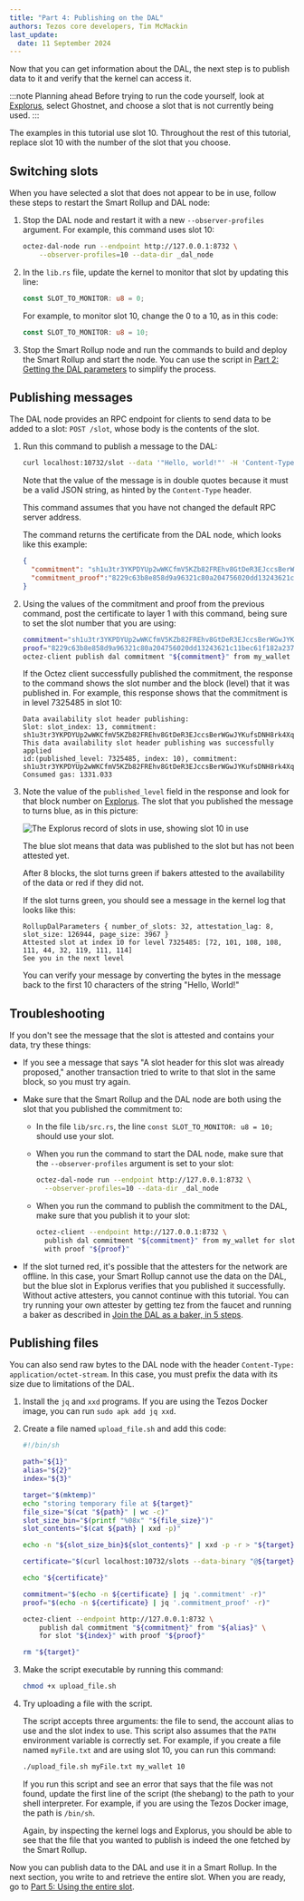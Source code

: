 ```yaml
---
title: "Part 4: Publishing on the DAL"
authors: Tezos core developers, Tim McMackin
last_update:
  date: 11 September 2024
---
```


Now that you can get information about the DAL, the next step is to publish data to it and verify that the kernel can access it.

:::note Planning ahead
Before trying to run the code yourself, look at [Explorus](https://explorus.io/dal), select Ghostnet, and choose a slot that is not currently being used.
:::

The examples in this tutorial use slot 10.
Throughout the rest of this tutorial, replace slot 10 with the number of the slot that you choose.

## Switching slots

When you have selected a slot that does not appear to be in use, follow these steps to restart the Smart Rollup and DAL node:

1. Stop the DAL node and restart it with a new `--observer-profiles` argument.
For example, this command uses slot 10:

   ```bash
   octez-dal-node run --endpoint http://127.0.0.1:8732 \
       --observer-profiles=10 --data-dir _dal_node
   ```

1. In the `lib.rs` file, update the kernel to monitor that slot by updating this line:

   ```rust
   const SLOT_TO_MONITOR: u8 = 0;
   ```

   For example, to monitor slot 10, change the 0 to a 10, as in this code:

   ```rust
   const SLOT_TO_MONITOR: u8 = 10;
   ```

1. Stop the Smart Rollup node and run the commands to build and deploy the Smart Rollup and start the node.
You can use the script in [Part 2: Getting the DAL parameters](/tutorials/build-files-archive-with-dal/get-dal-params) to simplify the process.

## Publishing messages

The DAL node provides an RPC endpoint for clients to send data to be added to a slot: `POST /slot`, whose body is the contents of the slot.

1. Run this command to publish a message to the DAL:

   ```bash
   curl localhost:10732/slot --data '"Hello, world!"' -H 'Content-Type: application/json'
   ```

   Note that the value of the message is in double quotes because it must be a valid JSON string, as hinted by the `Content-Type` header.

   This command assumes that you have not changed the default RPC server address.

   The command returns the certificate from the DAL node, which looks like this example:

   ```json
   {
     "commitment": "sh1u3tr3YKPDYUp2wWKCfmV5KZb82FREhv8GtDeR3EJccsBerWGwJYKufsDNH8rk4XqGrXdooZ",
     "commitment_proof":"8229c63b8e858d9a96321c80a204756020dd13243621c11bec61f182a23714cf6e0985675fff45f1164657ad0c7b9418"
   }
   ```

1. Using the values of the commitment and proof from the previous command, post the certificate to layer 1 with this command, being sure to set the slot number that you are using:

   ```bash
   commitment="sh1u3tr3YKPDYUp2wWKCfmV5KZb82FREhv8GtDeR3EJccsBerWGwJYKufsDNH8rk4XqGrXdooZ"
   proof="8229c63b8e858d9a96321c80a204756020dd13243621c11bec61f182a23714cf6e0985675fff45f1164657ad0c7b9418"
   octez-client publish dal commitment "${commitment}" from my_wallet for slot 10 with proof "${proof}"
   ```

   If the Octez client successfully published the commitment, the response to the command shows the slot number and the block (level) that it was published in.
   For example, this response shows that the commitment is in level 7325485 in slot 10:

   ```
   Data availability slot header publishing:
   Slot: slot_index: 13, commitment: sh1u3tr3YKPDYUp2wWKCfmV5KZb82FREhv8GtDeR3EJccsBerWGwJYKufsDNH8rk4XqGrXdooZ
   This data availability slot header publishing was successfully applied
   id:(published_level: 7325485, index: 10), commitment: sh1u3tr3YKPDYUp2wWKCfmV5KZb82FREhv8GtDeR3EJccsBerWGwJYKufsDNH8rk4XqGrXdooZ
   Consumed gas: 1331.033
   ```

1. Note the value of the `published_level` field in the response and look for that block number on [Explorus](https://explorus.io/dal).
The slot that you published the message to turns blue, as in this picture:

   ![The Explorus record of slots in use, showing slot 10 in use](/img/tutorials/dal-explorus-blue-slot.png)

   The blue slot means that data was published to the slot but has not been attested yet.

   After 8 blocks, the slot turns green if bakers attested to the availability of the data or red if they did not.

   If the slot turns green, you should see a message in the kernel log that looks like this:

   ```
   RollupDalParameters { number_of_slots: 32, attestation_lag: 8, slot_size: 126944, page_size: 3967 }
   Attested slot at index 10 for level 7325485: [72, 101, 108, 108, 111, 44, 32, 119, 111, 114]
   See you in the next level
   ```

   You can verify your message by converting the bytes in the message back to the first 10 characters of the string "Hello, World!"

## Troubleshooting

If you don't see the message that the slot is attested and contains your data, try these things:

- If you see a message that says "A slot header for this slot was already proposed," another transaction tried to write to that slot in the same block, so you must try again.

- Make sure that the Smart Rollup and the DAL node are both using the slot that you published the commitment to:

   - In the file `lib/src.rs`, the line `const SLOT_TO_MONITOR: u8 = 10;` should use your slot.
   - When you run the command to start the DAL node, make sure that the `--observer-profiles` argument is set to your slot:

      ```bash
      octez-dal-node run --endpoint http://127.0.0.1:8732 \
        --observer-profiles=10 --data-dir _dal_node
      ```
   - When you run the command to publish the commitment to the DAL, make sure that you publish it to your slot:

      ```bash
      octez-client --endpoint http://127.0.0.1:8732 \
        publish dal commitment "${commitment}" from my_wallet for slot 10 \
        with proof "${proof}"
      ```

- If the slot turned red, it's possible that the attesters for the network are offline.
In this case, your Smart Rollup cannot use the data on the DAL, but the blue slot in Explorus verifies that you published it successfully.
Without active attesters, you cannot continue with this tutorial.
You can try running your own attester by getting tez from the faucet and running a baker as described in [Join the DAL as a baker, in 5 steps](/tutorials/join-dal-baker).

## Publishing files

You can also send raw bytes to the DAL node with the header `Content-Type: application/octet-stream`.
In this case, you must prefix the data with its size due to limitations of the DAL.

1. Install the `jq` and `xxd` programs.
If you are using the Tezos Docker image, you can run `sudo apk add jq xxd`.

1. Create a file named `upload_file.sh` and add this code:

   ```bash
   #!/bin/sh

   path="${1}"
   alias="${2}"
   index="${3}"

   target="$(mktemp)"
   echo "storing temporary file at ${target}"
   file_size="$(cat "${path}" | wc -c)"
   slot_size_bin="$(printf "%08x" "${file_size}")"
   slot_contents="$(cat ${path} | xxd -p)"

   echo -n "${slot_size_bin}${slot_contents}" | xxd -p -r > "${target}"

   certificate="$(curl localhost:10732/slots --data-binary "@${target}" -H 'Content-Type: application/octet-stream')"

   echo "${certificate}"

   commitment="$(echo -n ${certificate} | jq '.commitment' -r)"
   proof="$(echo -n ${certificate} | jq '.commitment_proof' -r)"

   octez-client --endpoint http://127.0.0.1:8732 \
       publish dal commitment "${commitment}" from "${alias}" \
       for slot "${index}" with proof "${proof}"

   rm "${target}"
   ```

1. Make the script executable by running this command:

   ```bash
   chmod +x upload_file.sh
   ```

1. Try uploading a file with the script.

   The script accepts three arguments: the file to send, the account alias to use and the slot index to use.
   This script also assumes that the `PATH` environment variable is correctly set.
   For example, if you create a file named `myFile.txt` and are using slot 10, you can run this command:

   ```bash
   ./upload_file.sh myFile.txt my_wallet 10
   ```

   If you run this script and see an error that says that the file was not found, update the first line of the script (the shebang) to the path to your shell interpreter.
   For example, if you are using the Tezos Docker image, the path is `/bin/sh`.

   Again, by inspecting the kernel logs and Explorus, you should be able to see that the file that you wanted to publish is indeed the one fetched by the Smart Rollup.

Now you can publish data to the DAL and use it in a Smart Rollup.
In the next section, you write to and retrieve the entire slot.
When you are ready, go to [Part 5: Using the entire slot](/tutorials/build-files-archive-with-dal/using-full-slot).
